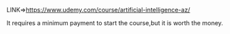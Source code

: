 LINK=>https://www.udemy.com/course/artificial-intelligence-az/

It requires a minimum payment to start the course,but it is worth the money.
